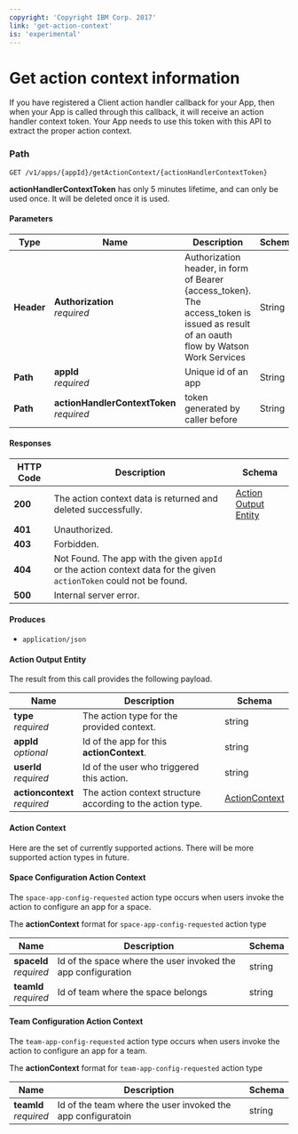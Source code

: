 ```yaml
---
copyright: 'Copyright IBM Corp. 2017'
link: 'get-action-context'
is: 'experimental'
---
```



# Get action context information 

If you have registered a Client action handler callback for your App, then when your App is called through this callback, 
it will receive an action handler context token. Your App needs to use this token with this API to extract the proper 
action context.

### Path
```
GET /v1/apps/{appId}/getActionContext/{actionHandlerContextToken}
```
**actionHandlerContextToken** has only 5 minutes lifetime, and can only be used once. It will be deleted once it is used. 

#### Parameters

|Type|Name|Description|Schema|
|---|---|---|---|
|**Header**|**Authorization** <br>_required_ |Authorization header, in form of Bearer {access_token}. The access_token is issued as result of an oauth flow by Watson Work Services|String|
|**Path**|**appId** <br>_required_ |Unique id of an app|String|
|**Path**|**actionHandlerContextToken** <br>_required_|token generated by caller before|String|

#### Responses

|HTTP Code|Description|Schema|
|---|---|---|
|**200**|The action context data is returned and deleted successfully.|[Action Output Entity](#action-output-entity)|
|**401**|Unauthorized.||
|**403**|Forbidden.||
|**404**|Not Found. The app with the given `appId` or the action context data for the given `actionToken` could not be found.||
|**500**|Internal server error.||

#### Produces

* `application/json`

<a name="action-output-entity"></a>

#### Action Output Entity

The result from this call provides the following payload.

|Name|Description|Schema|
|---|---|---|
|**type**  <br>*required*|The action type for the provided context.|string|
|**appId**  <br>*optional*|Id of the app for this **actionContext**.|string|
|**userId**  <br>*required*|Id of the user who triggered this action.|string|
|**actioncontext**  <br>*required*|The action context structure according to the action type.|[ActionContext](#actioncontext)|


<a name="actioncontext"></a>

#### Action Context

Here are the set of currently supported actions. There will be more supported action types in future.

#### Space Configuration Action Context

The `space-app-config-requested` action type occurs when users invoke the action to configure an app for a space. 

The **actionContext** format for `space-app-config-requested` action type

|Name|Description|Schema|
|---|---|---|
|**spaceId** <br>*required*|Id of the space where the user invoked the app configuration |string|
|**teamId** <br>*required*|Id of team where the space belongs|string|

#### Team Configuration Action Context


The `team-app-config-requested` action type occurs when users invoke the action to configure an app for a team. 

The **actionContext** format for `team-app-config-requested` action type

|Name|Description|Schema|
|---|---|---|
|**teamId** <br>*required*|Id of the team where the user invoked the app configuratoin |string|




